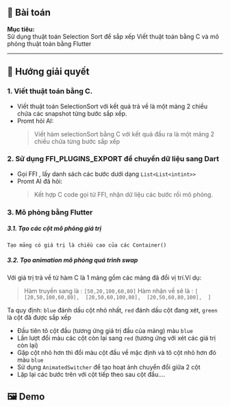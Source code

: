 ## 🎯 Bài toán

**Mục tiêu:**  
Sử dụng thuật toán Selection Sort để sắp xếp
Viết thuật toán bằng C và mô phỏng thuật toán bằng Flutter 

---

## 🧠 Hướng giải quyết

### 1. Viết thuật toán bằng C.
- Viết thuật toán SelectionSort với kết quả trả về là một mảng 2 chiều chứa các snapshot từng bước sắp xếp.
- Promt hỏi AI:
  > Viết hàm selectionSort bằng C với kết quả đầu ra là một mảng 2 chiều chứa từng bước sắp xếp

### 2. Sử dụng FFI_PLUGINS_EXPORT để chuyển dữ liệu sang Dart
- Gọi FFI , lấy danh sách các bước dưới dạng `List<List<intint>>`
- Promt AI đã hỏi:
  > Kết hợp C code gọi từ FFI, nhận dữ liệu các bước rồi mô phỏng.
### 3. Mô phỏng bằng Flutter

  ##### 3.1. Tạo các cột mô phỏng giá trị
    Tạo mảng có giá trị là chiều cao của các Container()
  ##### 3.2. Tạo animation mô phỏng quá trình swap
  Với giá trị trả về từ hàm C là 1 mảng gồm các mảng đã đổi vị trí.Ví dụ:
  > Hàm truyền sang là : `[50,20,100,60,80]`
    Hàm nhận về sẽ là : `[
      [20,50,100,60,80], 
      [20,50,60,100,80], 
      [20,50,60,80,100], 
    ]`

  Ta quy định: `blue` đánh dấu cột nhỏ nhất, `red` đánh dấu cột đang xét, `green` là cột đã được sắp xếp
  
  - Đầu tiên tô cột đầu (tương ứng giá trị đầu của mảng) màu `blue`
  - Lần lượt đổi màu các cột còn lại sang `red` (tương ứng với xét các giá trị còn lại)
  - Gặp cột nhỏ hơn thì đổi màu cột đầu về mặc định và tô cột nhỏ hơn đó màu `blue`
  - Sử dụng `AnimatedSwitcher` để tạo hoạt ảnh chuyển đổi giữa 2 cột
  - Lặp lại các bước trên với cột tiếp theo sau cột đầu....
## 🖼️ Demo

